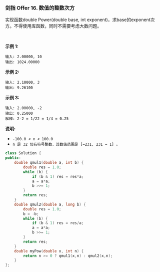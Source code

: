 ### 剑指 Offer 16. 数值的整数次方
实现函数double Power(double base, int exponent)，求base的exponent次方。不得使用库函数，同时不需要考虑大数问题。

 

**示例 1:**
```
输入: 2.00000, 10
输出: 1024.00000
```
**示例 2:**
```
输入: 2.10000, 3
输出: 9.26100
```
**示例 3:**
```
输入: 2.00000, -2
输出: 0.25000
解释: 2-2 = 1/22 = 1/4 = 0.25
```

**说明:**

* `-100.0 < x < 100.0`
* `n 是 32 位有符号整数，其数值范围是 [−231, 231 − 1] 。`


```cpp
class Solution {
public:
    double qmul1(double a, int b) {
        double res = 1.0;
        while (b) {
            if (b & 1) res = res*a;
            a = a*a;
            b >>= 1;
        }
        return res;
    }
    double qmul2(double a, long b) {
        double res = 1.0;
        b = -b;
        while (b) {
            if (b & 1) res = res/a;
            a = a*a;
            b >>= 1;
        }
        return res;
    }
    double myPow(double x, int n) {
        return n >= 0 ? qmul1(x,n) : qmul2(x,n);
    }
};
```